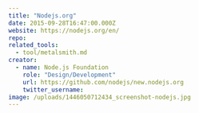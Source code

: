 ```yaml
---
title: "Nodejs.org"
date: 2015-09-28T16:47:00.000Z
website: https://nodejs.org/en/
repo:
related_tools:
  - tool/metalsmith.md
creator:
  - name: Node.js Foundation
    role: "Design/Development"
    url: https://github.com/nodejs/new.nodejs.org    
    twitter_username:
image: /uploads/1446050712434_screenshot-nodejs.jpg
---
```


